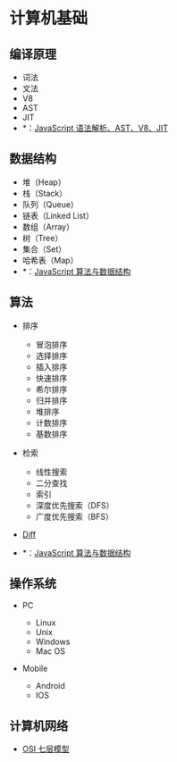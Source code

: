 # 计算机基础

## 编译原理

- 词法
- 文法
- V8
- AST
- JIT
- \*：[JavaScript 语法解析、AST、V8、JIT](https://cheogo.github.io/learn-javascript/201709/runtime.html)

## 数据结构

- 堆（Heap）
- 栈（Stack）
- 队列（Queue）
- 链表（Linked List）
- 数组（Array）
- 树（Tree）
- 集合（Set）
- 哈希表（Map）
- \*：[JavaScript 算法与数据结构](https://github.com/trekhleb/javascript-algorithms/blob/master/README.zh-CN.md)

## 算法

- 排序

  - 冒泡排序
  - 选择排序
  - 插入排序
  - 快速排序
  - 希尔排序
  - 归并排序
  - 堆排序
  - 计数排序
  - 基数排序

- 检索

  - 线性搜索
  - 二分查找
  - 索引
  - 深度优先搜索（DFS）
  - 广度优先搜索（BFS）

- [Diff](https://calendar.perfplanet.com/2013/diff/)

- \*：[JavaScript 算法与数据结构](https://github.com/trekhleb/javascript-algorithms/blob/master/README.zh-CN.md)

## 操作系统

- PC

  - Linux
  - Unix
  - Windows
  - Mac OS

- Mobile

  - Android
  - IOS

## 计算机网络

- [OSI 七层模型](https://juejin.im/post/59eb06b1f265da430f313c7f)
